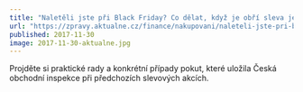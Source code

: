 ```yaml
---
title: "Naletěli jste při Black Friday? Co dělat, když je obří sleva jen trik"
url: "https://zpravy.aktualne.cz/finance/nakupovani/naleteli-jste-pri-black-friday-co-delat-kdyz-je-obri-sleva-j/r~b06bc9b0d55511e7b6830cc47ab5f122/"
published: 2017-11-30
image: 2017-11-30-aktualne.jpg
---
```


Projděte si praktické rady a konkrétní případy pokut, které uložila Česká obchodní inspekce při předchozích slevových akcích.